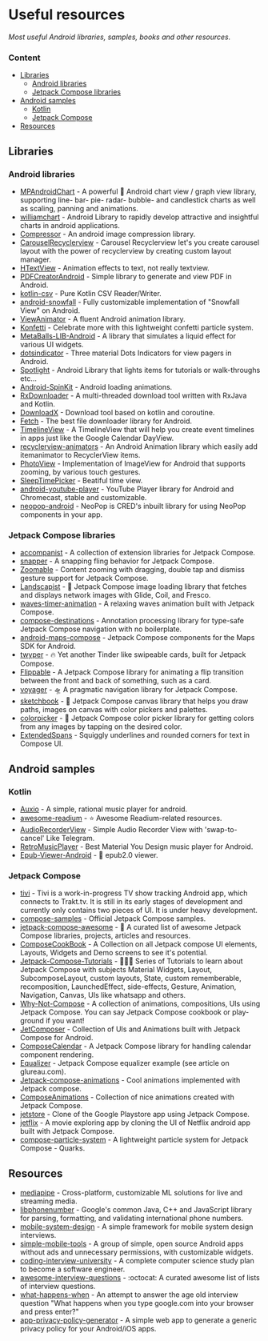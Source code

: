 # Useful resources
*Most useful Android libraries, samples, books and other resources.*

### Content
- [Libraries](#libraries)
    - [Android libraries](#android-libraries) 
    - [Jetpack Compose libraries](#jetpack-compose-libraries) 
- [Android samples](#android-samples)
    - [Kotlin](#kotlin)
    - [Jetpack Compose](#jetpack-compose)
- [Resources](#resources)

##  Libraries

### Android libraries
* [MPAndroidChart](https://github.com/PhilJay/MPAndroidChart) - A powerful 🚀 Android chart view / graph view library, supporting line- bar- pie- radar- bubble- and candlestick charts as well as scaling, panning and animations.
* [williamchart](https://github.com/diogobernardino/williamchart) - Android Library to rapidly develop attractive and insightful charts in android applications.
* [Compressor](https://github.com/zetbaitsu/Compressor) - An android image compression library.
* [CarouselRecyclerview](https://github.com/sparrow007/CarouselRecyclerview) - Carousel Recyclerview let's you create carousel layout with the power of recyclerview by creating custom layout manager.
* [HTextView](https://github.com/hanks-zyh/HTextView) - Animation effects to text, not really textview.
* [PDFCreatorAndroid](https://github.com/tejpratap46/PDFCreatorAndroid) - Simple library to generate and view PDF in Android.
* [kotlin-csv](https://github.com/doyaaaaaken/kotlin-csv) - Pure Kotlin CSV Reader/Writer.
* [android-snowfall](https://github.com/JetradarMobile/android-snowfall) - Fully customizable implementation of "Snowfall View" on Android.
* [ViewAnimator](https://github.com/florent37/ViewAnimator) - A fluent Android animation library.
* [Konfetti](https://github.com/DanielMartinus/Konfetti) - Celebrate more with this lightweight confetti particle system.
* [MetaBalls-LIB-Android](https://github.com/danielzeller/MetaBalls-LIB-Android) - A library that simulates a liquid effect for various UI widgets.
* [dotsindicator](https://github.com/tommybuonomo/dotsindicator) - Three material Dots Indicators for view pagers in Android.
* [Spotlight](https://github.com/TakuSemba/Spotlight) - Android Library that lights items for tutorials or walk-throughs etc...
* [Android-SpinKit](https://github.com/ybq/Android-SpinKit) - Android loading animations.
* [RxDownloader](https://github.com/ssseasonnn/RxDownload) - A multi-threaded download tool written with RxJava and Kotlin.
* [DownloadX](https://github.com/ssseasonnn/DownloadX) - Download tool based on kotlin and coroutine.
* [Fetch](https://github.com/tonyofrancis/Fetch) - The best file downloader library for Android.
* [TimelineView](https://github.com/akri16/TimelineView) - A TimelineView that will help you create event timelines in apps just like the Google Calendar DayView.
* [recyclerview-animators](https://github.com/wasabeef/recyclerview-animators) - An Android Animation library which easily add itemanimator to RecyclerView items.
* [PhotoView](https://github.com/Baseflow/PhotoView) - Implementation of ImageView for Android that supports zooming, by various touch gestures.
* [SleepTimePicker](https://github.com/AppSci/SleepTimePicker) - Beatiful time view.
* [android-youtube-player](https://github.com/PierfrancescoSoffritti/android-youtube-player) - YouTube Player library for Android and Chromecast, stable and customizable.
* [neopop-android](https://github.com/CRED-CLUB/neopop-android) - NeoPop is CRED's inbuilt library for using NeoPop components in your app.

### Jetpack Compose libraries
* [accompanist](https://github.com/google/accompanist) - A collection of extension libraries for Jetpack Compose.
* [snapper](https://github.com/chrisbanes/snapper) - A snapping fling behavior for Jetpack Compose.
* [Zoomable](https://github.com/mxalbert1996/Zoomable) - Content zooming with dragging, double tap and dismiss gesture support for Jetpack Compose.
* [Landscapist](https://github.com/skydoves/Landscapist) - 🍂 Jetpack Compose image loading library that fetches and displays network images with Glide, Coil, and Fresco.
* [waves-timer-animation](https://github.com/manueldidonna/waves-timer-animation) - A relaxing waves animation built with Jetpack Compose.
* [compose-destinations](https://github.com/raamcosta/compose-destinations) - Annotation processing library for type-safe Jetpack Compose navigation with no boilerplate.
* [android-maps-compose](https://github.com/googlemaps/android-maps-compose) - Jetpack Compose components for the Maps SDK for Android.
* [twyper](https://github.com/theapache64/twyper) - 🔥 Yet another Tinder like swipeable cards, built for Jetpack Compose.
* [Flippable](https://github.com/wajahatkarim3/Flippable) - A Jetpack Compose library for animating a flip transition between the front and back of something, such as a card.
* [voyager](https://github.com/adrielcafe/voyager) - 🛸 A pragmatic navigation library for Jetpack Compose.
* [sketchbook](https://github.com/GetStream/sketchbook-compose) - 🎨 Jetpack Compose canvas library that helps you draw paths, images on canvas with color pickers and palettes.
* [colorpicker](https://github.com/skydoves/colorpicker-compose) - 🎨 Jetpack Compose color picker library for getting colors from any images by tapping on the desired color.
* [ExtendedSpans](https://github.com/saket/ExtendedSpans) - Squiggly underlines and rounded corners for text in Compose UI.

## Android samples

### Kotlin
* [Auxio](https://github.com/OxygenCobalt/Auxio) - A simple, rational music player for android.
* [awesome-readium](https://github.com/readium/awesome-readium) - ⭐️ Awesome Readium-related resources.
* [AudioRecorderView](https://github.com/Tougee/AudioRecorderView) - Simple Audio Recorder View with 'swap-to-cancel' Like Telegram.
* [RetroMusicPlayer](https://github.com/RetroMusicPlayer/RetroMusicPlayer) - Best Material You Design music player for Android.
* [Epub-Viewer-Android](https://github.com/libliboom/Epub-Viewer-Android) - 📖 epub2.0 viewer.

### Jetpack Compose
* [tivi](https://github.com/chrisbanes/tivi) - Tivi is a work-in-progress TV show tracking Android app, which connects to Trakt.tv. It is still in its early stages of development and currently only contains two pieces of UI. It is under heavy development.
* [compose-samples](https://github.com/android/compose-samples) - Official Jetpack Compose samples.
* [jetpack-compose-awesome](https://github.com/jetpack-compose/jetpack-compose-awesome) - 📝 A curated list of awesome Jetpack Compose libraries, projects, articles and resources.
* [ComposeCookBook](https://github.com/Gurupreet/ComposeCookBook) - A Collection on all Jetpack compose UI elements, Layouts, Widgets and Demo screens to see it's potential.
* [Jetpack-Compose-Tutorials](https://github.com/SmartToolFactory/Jetpack-Compose-Tutorials) - 🚀🧨📝 Series of Tutorials to learn about Jetpack Compose with subjects Material Widgets, Layout, SubcomposeLayout, custom layouts, State, custom rememberable, recomposition, LaunchedEffect, side-effects, Gesture, Animation, Navigation, Canvas, UIs like whatsapp and others.
* [Why-Not-Compose](https://github.com/ImaginativeShohag/Why-Not-Compose) - A collection of animations, compositions, UIs using Jetpack Compose. You can say Jetpack Compose cookbook or play-ground if you want!
* [JetComposer](https://github.com/prafullmishra/JetComposer) - Collection of UIs and Animations built with Jetpack Compose for Android.
* [ComposeCalendar](https://github.com/boguszpawlowski/ComposeCalendar) - A Jetpack Compose library for handling calendar component rendering.
* [Equalizer](https://github.com/glureau/Equalizer) - Jetpack Compose equalizer example (see article on glureau.com).
* [Jetpack-compose-animations](https://github.com/canopas/Jetpack-compose-animations-examples) - Cool animations implemented with Jetpack compose.
* [ComposeAnimations](https://github.com/antonshilov/ComposeAnimations) - Collection of nice animations created with Jetpack Compose.
* [jetstore](https://github.com/pushpalroy/jetstore) - Clone of the Google Playstore app using Jetpack Compose.
* [jetflix](https://github.com/pushpalroy/jetflix) - A movie exploring app by cloning the UI of Netflix android app built with Jetpack Compose.
* [compose-particle-system](https://github.com/CuriousNikhil/compose-particle-system) - A lightweight particle system for Jetpack Compose - Quarks.

## Resources
* [mediapipe](https://github.com/google/mediapipe) - Cross-platform, customizable ML solutions for live and streaming media.
* [libphonenumber](https://github.com/google/libphonenumber) - Google's common Java, C++ and JavaScript library for parsing, formatting, and validating international phone numbers.
* [mobile-system-design](https://github.com/weeeBox/mobile-system-design) - A simple framework for mobile system design interviews.
* [simple-mobile-tools](https://github.com/SimpleMobileTools) - A group of simple, open source Android apps without ads and unnecessary permissions, with customizable widgets.
* [coding-interview-university](https://github.com/jwasham/coding-interview-university) - A complete computer science study plan to become a software engineer.
* [awesome-interview-questions](https://github.com/DopplerHQ/awesome-interview-questions) - :octocat: A curated awesome list of lists of interview questions.
* [what-happens-when](https://github.com/alex/what-happens-when) - An attempt to answer the age old interview question "What happens when you type google.com into your browser and press enter?"
* [app-privacy-policy-generator](https://github.com/nisrulz/app-privacy-policy-generator) - A simple web app to generate a generic privacy policy for your Android/iOS apps.
